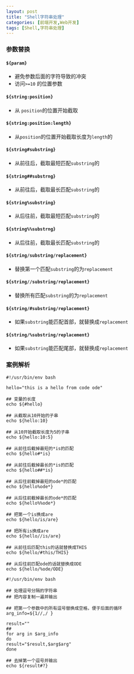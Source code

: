 ```yaml
---
layout: post
title: "Shell字符串处理"
categories: [前端开发,Web开发]
tags: [Shell,字符串处理]
---
```




### 参数替换

#### `${param}`

- 避免参数后面的字符导致的冲突
- 访问`>=10` 的位置参数



#### `${string:position}`

- 从 `position`的位置开始截取



#### `${string:position:length}`

- 从`position`的位置开始截取长度为`length`的

 

#### `${string#substring}`

- 从前往后，截取最短匹配`substring`的



#### `${string##substrng}`

-  从前往后，截取最长匹配`substring`的



#### `${string%substring}`

- 从后往前，截取最短匹配`substring`的



#### `${string%%substrng}`

-  从后往前，截取最长匹配`substring`的



#### `${string/substring/replacement}`

- 替换第一个匹配`substring`的为`replacement`



#### `${string//substring/replacement}`

- 替换所有匹配`substring`的为`replacement`



#### `${string/#substring/replacement}`

- 如果`substring`能匹配首部，就替换成`replacement`



#### `${string/%substring/replacement}`

- 如果`substring`能匹配尾部，就替换成`replacement`



### 案例解析

```
#!/usr/bin/env bash

hello="this is a hello from code ode"

## 变量的长度
echo ${#hello}

## 从截取从10开始的子串
echo ${hello:10}

## 从10开始截取长度为5的子串
echo ${hello:10:5}

## 从前往后截掉最短的*is的匹配
echo ${hello#*is}

## 从前往后截掉最长的*is的匹配
echo ${hello##*is}

## 从后往前截掉最短的ode*的匹配
echo ${hello%ode*}

## 从后往前截掉最长的ode*的匹配
echo ${hello%%ode*}

## 把第一个is换成are
echo ${hello/is/are}

## 把所有is换成are
echo ${hello//is/are}

## 从前往后匹配this的话就替换成THIS
echo ${hello/#this/THIS}

## 从后往前匹配ode的话就替换成ODE
echo ${hello/%ode/ODE}

```



```
#!/usr/bin/env bash

## 处理逗号分隔的字符串
## 把内容复制一遍并输出

## 把第一个参数中的所有逗号替换成空格，便于后面的循环
arg_info=${1//,/ }

result=""
## 
for arg in $arg_info
do
result="$result,$arg$arg"
done

## 去掉第一个逗号并输出
echo ${result#?}
```

